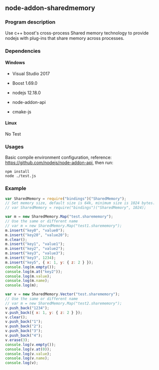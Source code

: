## node-addon-sharedmemory

### Program description

Use c++ boost's cross-process Shared memory technology to provide nodejs with plug-ins that share memory across processes.

### Dependencies

#### Windows

- Visual Studio 2017

- Boost 1.69.0
- nodejs 12.18.0
- node-addon-api  
- cmake-js

#### Linux

No Test


### Usages

Basic compile environment configuration, reference: https://github.com/nodejs/node-addon-api, then run:

```shell
npm install
node ./test.js
```

### Example

```javascript
var SharedMemory = require("bindings")("SharedMemory");
// Set memory size, default size is 64k, minimum size is 1024 bytes.
// var SharedMemory = require("bindings")("SharedMemory", 1024);

var m = new SharedMemory.Map("test.sharememory");
// Use the same or different name
// var m = new SharedMemory.Map("test1.sharememory");
m.insert("key0", "value0");
m.insert("key20", "value20");
m.clear();
m.insert("key1", "value1");
m.insert("key2", "value2");
m.insert("key3", "value3");
m.insert("key3", 1234);
m.insert("key5", { x: 1, y: { z: 2 } });
console.log(m.empty());
console.log(m.at("key2"));
console.log(m.value);
console.log(m.name);
console.log(m);

var v = new SharedMemory.Vector("test.sharememory");
// Use the same or different name
// var m = new SharedMemory.Map("test2.sharememory");
v.push_back("1234");
v.push_back({ x: 1, y: { z: 2 } });
v.clear();
v.push_back("1");
v.push_back("2");
v.push_back("3");
v.push_back("4");
v.erase(3);
console.log(v.empty());
console.log(v.at(0));
console.log(v.value);
console.log(v.name);
console.log(v);

```

